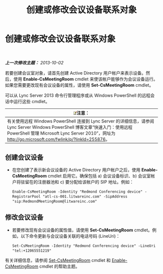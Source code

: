 ﻿---
title: 创建或修改会议设备联系对象
TOCTitle: 创建或修改会议设备联系对象
ms:assetid: 62ed64be-379c-417d-9453-511881cf5604
ms:mtpsurl: https://technet.microsoft.com/zh-cn/library/JJ994035(v=OCS.15)
ms:contentKeyID: 52061032
ms.date: 05/19/2016
mtps_version: v=OCS.15
ms.translationtype: HT
---

# 创建或修改会议设备联系对象

 

_**上一次修改主题：** 2013-10-02_

若要创建会议室对象，请首先创建 Active Directory 用户帐户来表示设备。然后，使用 **Enable-CsMeetingRoom** cmdlet 来使该帐户能够作为会议设备运行。如果您需要更改现有会议设备的属性，请使用 **Set-CsMeetingRoom** cmdlet。

可以从 Lync Server 2013 命令行管理程序或从 Windows PowerShell 的远程会话中运行这些 cmdlet。

<table>
<thead>
<tr class="header">
<th><img src="images/Dn783119.note(OCS.15).gif" title="note" alt="note" />注意：</th>
</tr>
</thead>
<tbody>
<tr class="odd">
<td>有关使用远程 Windows PowerShell 连接到 Lync Server 的详细信息，请参阅 Lync Server Windows PowerShell 博客文章“快速入门：使用远程 PowerShell 管理 Microsoft Lync Server 2010”，网址为 <a href="http://go.microsoft.com/fwlink/p/?linkid=255876">http://go.microsoft.com/fwlink/p/?linkId=255876</a>。</td>
</tr>
</tbody>
</table>



## 创建会议设备

  - 在您创建了表示新会议设备的 Active Directory 用户帐户之后，使用 **Enable-CsMeetingRoom** cmdlet 启用它。确保包括 a) 会议设备标识、b) 会议室帐户将驻留在的注册器池和 c) 要分配给该帐户的 SIP 地址。例如：
    
        Enable-CsMeetingRoom -Identity "Redmond Conferencing device" -RegistrarPool "atl-cs-001.litwareinc.com" -SipAddress "sip:RedmondMeetingRoom@litwareinc.com"

## 修改会议设备

  - 若要修改现有会议设备的属性值，请使用 **Set-CsMeetingRoom** cmdlet。例如，以下命令更新与会议设备关联的电话号码 (LineUri)：
    
        Set-CsMeetingRoom -Identity "Redmond Conferencing device" -LineUri "tel:+12065551219"

有关详细信息，请参阅 [Set-CsMeetingRoom](set-csmeetingroom.md) cmdlet 和 [Enable-CsMeetingRoom](enable-csmeetingroom.md) cmdlet 的帮助主题。

